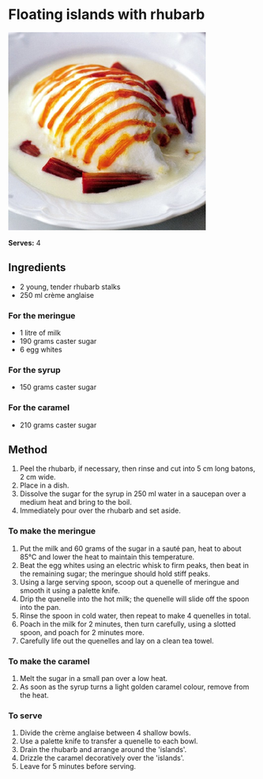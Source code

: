 # Floating islands with rhubarb

![Name](resources/floating-island.jpg)

**Serves:** 4

## Ingredients
- 2 young, tender rhubarb stalks
- 250 ml crème anglaise

### For the meringue
- 1 litre of milk
- 190 grams caster sugar
- 6 egg whites

### For the syrup
- 150 grams caster sugar

### For the caramel
- 210 grams caster sugar

## Method
1. Peel the rhubarb, if necessary, then rinse and cut into 5 cm long batons, 2 cm wide.
1. Place in a dish.
1. Dissolve the sugar for the syrup in 250 ml water in a saucepan over a medium heat and bring to the boil.
1. Immediately pour over the rhubarb and set aside.

### To make the meringue
1. Put the milk and 60 grams of the sugar in a sauté pan, heat to about 85°C and lower the heat to maintain this temperature.
1. Beat the egg whites using an electric whisk to firm peaks, then beat in the remaining sugar; the meringue should hold stiff peaks.
1. Using a large serving spoon, scoop out a quenelle of meringue and smooth it using a palette knife.
1. Drip the quenelle into the hot milk; the quenelle will slide off the spoon into the pan.
1. Rinse the spoon in cold water, then repeat to make 4 quenelles  in total.
1. Poach in the milk for 2 minutes, then turn carefully, using a slotted spoon, and poach for 2 minutes more.
1. Carefully life out the quenelles and lay on a clean tea towel.

### To make the caramel
1. Melt the sugar in a small pan over a low heat.
1. As soon as the syrup turns a light golden caramel colour, remove from the heat.

### To serve
1. Divide the crème anglaise between 4 shallow bowls.
1. Use a palette knife to transfer a quenelle to each bowl.
1. Drain the rhubarb and arrange around the 'islands'.
1. Drizzle the caramel decoratively over the 'islands'.
1. Leave for 5 minutes before serving.